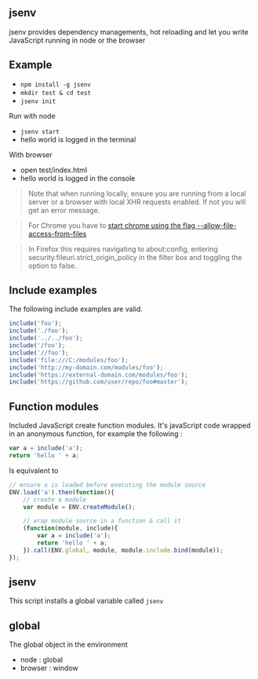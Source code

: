 ## jsenv

jsenv provides dependency managements, hot reloading and let you write JavaScript running in node or the browser

## Example

- `npm install -g jsenv`
- `mkdir test & cd test`
- `jsenv init`

Run with node

- `jsenv start`
- hello world is logged in the terminal

With browser

- open test/index.html
- hello world is logged in the console

>Note that when running locally, ensure you are running from a local server or a browser with local XHR requests enabled. If not you will get an error message.

>For Chrome you have to [start chrome using the flag --allow-file-access-from-files](http://www.chrome-allow-file-access-from-file.com)

>In Firefox this requires navigating to about:config, entering security.fileuri.strict_origin_policy in the filter box and toggling the option to false.

## Include examples

The following include examples are valid.

```javascript
include('foo');
include('./foo');
include('../../foo');
include('/foo');
include('//foo');
include('file:///C:/modules/foo');
include('http://my-domain.com/modules/foo');
include('https://external-domain.com/modules/foo');
include('https://github.com/user/repo/foo#master');
```

## Function modules

Included JavaScript create function modules. It's javaScript code wrapped in an anonymous function, for example the following :

```javascript
var a = include('a');
return 'hello ' + a;
```

Is equivalent to

```javascript
// ensure a is loaded before executing the module source
ENV.load('a').then(function(){
	// create a module
	var module = ENV.createModule();

	// wrap module source in a function & call it
	(function(module, include){
		var a = include('a');
		return 'hello ' + a;
	}).call(ENV.global, module, module.include.bind(module));
});
```

## jsenv

This script installs a global variable called `jsenv`

## global

The global object in the environment

- node : global
- browser : window

